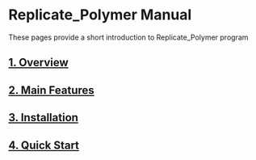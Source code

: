 # Replicate_Polymer Manual

These pages provide a short introduction to Replicate_Polymer program

## [1. Overview](overview.md)

## [2. Main Features](features.md)

## [3. Installation](installation.md)

## [4. Quick Start](quickstart.md)

 